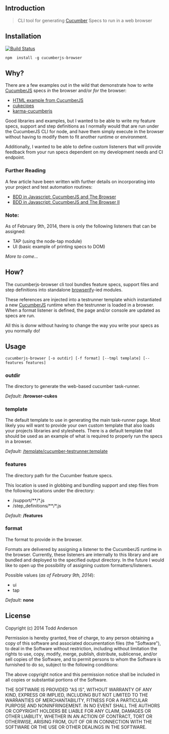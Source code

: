 Introduction
---
> CLI tool for generating [Cucumber](https://github.com/cucumber/cucumber-js) Specs to run in a web browser

Installation
---
[![Build Status](https://travis-ci.org/bustardcelly/cucumberjs-browser.png?branch=master)](https://travis-ci.org/bustardcelly/cucumberjs-browser)

```
npm  install -g cucumberjs-browser
```

Why?
---
There are a few examples out in the wild that demonstrate how to write [CucumberJS](https://github.com/cucumber/cucumber-js) specs _in_ the browser and/or _for_ the browser:

* [HTML example from CucumberJS](https://github.com/cucumber/cucumber-js/tree/master/example)
* [cukecipes](https://github.com/jbpros/cukecipes)
* [karma-cucumberjs](https://github.com/s9tpepper/karma-cucumberjs)

Good libraries and examples, but I wanted to be able to write my feature specs, support and step definitions as I normally would that are run under the CucumberJS CLI for node, and have them simply execute in the browser without having to modify them to fit another runtime or environment.

Additionally, I wanted to be able to define custom listeners that will provide feedback from your run specs dependent on my development needs and CI endpoint.

### Further Reading
A few article have been written with further details on incorporating into your project and test automation routines:

* [BDD in Javascript: CucumberJS and The Browser](http://custardbelly.com/blog/blog-posts/2014/02/10/cucumberjs-tests-browser/index.html)
* [BDD in Javascript: CucumberJS and The Browser II](http://custardbelly.com/blog/blog-posts/2014/02/12/cucumberjs-browser-update/index.html)

### Note:
As of February 9th, 2014, there is only the following listeners that can be assigned:

* TAP (using the node-tap module)
* UI (basic example of printing specs to DOM)

_More to come..._

How?
---
The cucumberjs-browser cli tool bundles feature specs, support files and step definitions into standalone [browserify](http://browserify.org/)-ied modules. 

These references are injected into a testrunner template which instantiated a new [CucumberJS](https://github.com/cucumber/cucumber-js) runtime when the testrunner is loaded in a browser. When a format listener is defined, the page and/or console are updated as specs are run.

All this is donw without having to change the way you write your specs as you normally do!

Usage
---
```
cucumberjs-browser [-o outdir] [-f format] [--tmpl template] [--features features]
```

### outdir
The directory to generate the web-based cucumber task-runner.

_Default:_ __/browser-cukes__

### template
The default template to use in generating the main task-runner page. Most likely you will want to provide your own custom template that also loads your projects libraries and stylesheets. There is a default template that should be used as an example of what is required to properly run the specs in a browser.

_Default:_ [/template/cucumber-testrunner.template](https://github.com/bustardcelly/cucumberjs-browser/blob/master/template/cucumber-testrunner.template)

### features
The directory path for the Cucumber feature specs.

This location is used in globbing and bundling support and step files from the following locations under the directory:

* /support/**/*.js
* /step_definitions/**/*.js

_Default:_ __/features__

### format
The format to provide in the browser.

Formats are delivered by assigning a listener to the CucumberJS runtime in the browser. Currently, these listeners are internally to this library and are bundled and deployed to the specified output directory. In the future I would like to open up the possibility of assigning custom formatters/listeners.

Possible values (_as of February 9th, 2014_):

* ui
* tap

_Default:_ __none__

License
---
Copyright (c) 2014 Todd Anderson

Permission is hereby granted, free of charge, to any person
obtaining a copy of this software and associated documentation
files (the "Software"), to deal in the Software without
restriction, including without limitation the rights to use,
copy, modify, merge, publish, distribute, sublicense, and/or sell
copies of the Software, and to permit persons to whom the
Software is furnished to do so, subject to the following
conditions:

The above copyright notice and this permission notice shall be
included in all copies or substantial portions of the Software.

THE SOFTWARE IS PROVIDED "AS IS", WITHOUT WARRANTY OF ANY KIND,
EXPRESS OR IMPLIED, INCLUDING BUT NOT LIMITED TO THE WARRANTIES
OF MERCHANTABILITY, FITNESS FOR A PARTICULAR PURPOSE AND
NONINFRINGEMENT. IN NO EVENT SHALL THE AUTHORS OR COPYRIGHT
HOLDERS BE LIABLE FOR ANY CLAIM, DAMAGES OR OTHER LIABILITY,
WHETHER IN AN ACTION OF CONTRACT, TORT OR OTHERWISE, ARISING
FROM, OUT OF OR IN CONNECTION WITH THE SOFTWARE OR THE USE OR
OTHER DEALINGS IN THE SOFTWARE.